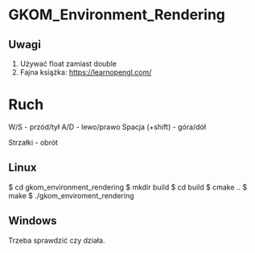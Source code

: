 # GKOM_Environment_Rendering

## Uwagi

1) Używać float zamiast double
2) Fajna książka: https://learnopengl.com/

# Ruch

W/S - przód/tył
A/D - lewo/prawo
Spacja (+shift) - góra/dół

Strzałki - obrót

## Linux

$ cd gkom_environment_rendering
$ mkdir build
$ cd build
$ cmake ..
$ make
$ ./gkom_enviroment_rendering


## Windows

Trzeba sprawdzić czy działa.